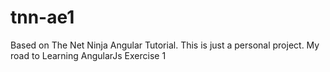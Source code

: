 # tnn-ae1
Based on The Net Ninja Angular Tutorial.
This is just a personal project. My road to Learning AngularJs Exercise 1
